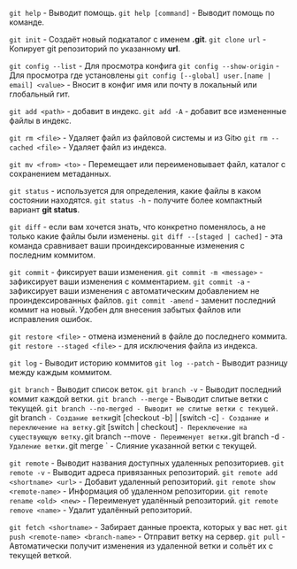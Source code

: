 `git help` - Выводит помощь.
`git help [command]` - Выводит помощь по команде.

`git init` - Создаёт новый подкаталог с именем **.git**.
`git clone url` - Копирует git репозиторий по указанному **url**.

`git config --list` -  Для просмотра конфига
`git config --show-origin` - Для просмотра где установлены 
`git config [--global] user.[name | email] <value>` - Вносит в конфиг имя или почту в локальный или глобальный гит.

`git add <path>` - добавит в индекс.
`git add -A` - добавит все измененные файлы в индекс.

`git rm <file>` - Удаляет файл из файловой системы и из Gitю
`git rm --cached <file>` - Удаляет файл из индекса.

`git mv <from> <to>` - Перемещает или переименовывает файл, каталог с сохранением метаданных.

`git status` - используется для определения, какие файлы в каком состоянии находятся.
`git status -h` - получите более компактный вариант **git status**.

`git diff` - если вам хочется знать, что конкретно поменялось, а не только какие файлы были изменены.
`git diff --[staged | cached]` - эта команда сравнивает ваши проиндексированные изменения с последним коммитом.

`git commit` - фиксирует ваши изменения.
`git commit -m <message>` - зафиксирует ваши изменения с комментарием.
`git commit -a` - зафиксирует ваши изменения с автоматическим добавлением не проиндексированных файлов.
`git commit -amend` - заменит последний коммит на новый. Удобен для внесения забытых файлов или исправления ошибок.

`git restore <file>` - отмена изменений в файле до последнего коммита.
`git restore --staged <file>` - для исключения файла из индекса.

`git log` - Выводит историю коммитов
`git log --patch` - Выводит разницу между каждым коммитом.

`git branch` - Выводит список веток.
`git branch -v` - Выводит последний коммит каждой ветки.
`git branch --merge` - Выводит слитые ветки с текущей.
`git branch --no-merged - Выводит не слитые ветки с текущей.
`git branch <name>` - Создание ветки
`git [checkout -b] | [switch -c] <name>` - Создание и переключение на ветку.
`git [switch | checkout] <branch-name>` - Переключение на существующую ветку.
`git branch --move <old> <new>` - Переименует ветки.
`git branch -d <name>` - Удаление ветки.
`git merge <branch-name>` - Слияние указанной ветки с текущей.


`git remote` - Выводит названия доступных удаленных репозиториев.
`git remote -v` - Выводит адреса привязанных репозиторий.
`git remote add <shortname> <url>` - Добавит удаленный репозиторий.
`git remote show <remote-name>` - Информация об удаленном репозитории.
`git remote rename <old> <new>` - Переименует удалённый репозиторий.
`git remote remove <name>` - Удалит удалённый репозиторий.

`git fetch <shortname>` - Забирает данные проекта, которых у вас нет.
`git push <remote-name> <branch-name>` - Отправит ветку на сервер.
`git pull` - Автоматически получит изменения из удаленной ветки и сольёт их с текущей веткой.


